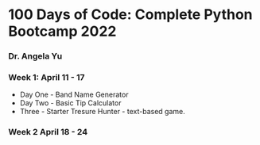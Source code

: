 # 100 Days of Code: Complete Python Bootcamp 2022

### Dr. Angela Yu

### Week 1: April 11 - 17

- Day One - Band Name Generator
- Day Two - Basic Tip Calculator
- Three - Starter Tresure Hunter - text-based game.

### Week 2 April 18 - 24
